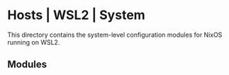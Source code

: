 # Hosts | WSL2 | System

This directory contains the system-level configuration modules for NixOS running on WSL2.

## Modules
